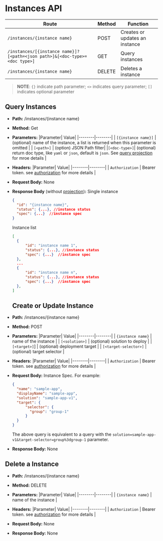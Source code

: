 # Instances API
| Route | Method| Function |
|--------|-------|--------|
| ```/instances/{instance name}``` | POST | Creates or updates an instance |
| ```/instances/[{instance name}]?[<path=<json path>]&[<doc-type>=<doc type>]``` | GET | Query instances |
| ```/instances/{instance name}``` | DELETE | Deletes a instance |

>**NOTE**: ```{}``` indicate path parameter; ```<>``` indicates query parameter; ```[]``` indicates optional parameter

## Query Instances
* **Path:** /instances/{instance name}
* **Method:** Get
* **Parameters:**
  |Parameter| Value|
  |--------|--------|
  | ```[{instance name}]``` | (optional) name of the instance, a list is returned when this parameter is omitted |
  | ```[<path>]``` | (option) JSON Path filter|
  |```[<doc-type>]```| (optional) return doc type, like ```yaml``` or ```json```, default is ```json```. See [query projection](./projection.md) for mroe details |
  
* **Headers:**
  |Parameter| Value|
  |--------|--------|
  | ```Authorization``` | Bearer token. see [authorization](../security/authorization.md) for more details |
* **Request Body:** None
* **Response Body** (without [projection](../api/projection.md))**:**
  Single instance
  ```json
  {
    "id": "{instance name}",
    "status": {...}, //instance status
    "spec": {...}  //instance spec
  }
  ```
  Instance list
  ```json
  [
    {
        "id": "instance name 1",
        "status": {...}, //instance status
        "spec": {...}  //instance spec
    },
    ...
    {
        "id": "instance name n",
        "status": {...}, //instance status
        "spec": {...}  //instance spec
    },
  ]
  ```
  ## Create or Update Instance
* **Path:** /instances/{instance name}
* **Method:** POST
* **Parameters:**
  |Parameter| Value|
  |--------|--------|
  | ```{instance name}``` | name of the instance |
  | ```[<solution>]``` | (optional) solution to deploy |
  | ```[<target>]```] | (optional) deployment target |
  | ```[<target-selector>]``` | (optional) target selector |
* **Headers:**
  |Parameter| Value|
  |--------|--------|
  | ```Authorization``` | Bearer token. see [authorization](../security/authorization.md) for more details |
* **Request Body:** Instance Spec. For example:
  ```json
  {
    "name": "sample-app",
    "displayName": "sample-app",
    "solution": "sample-app-v1",
    "target": {
        "selector": {
          "group": "group-1"
        }
    }
  }
  ```
  The above query is equivalent to a query with the ```solution=sample-app-v1&target-selector=group%3dgroup-1``` parameter.
* **Response Body:** None

## Delete a Instance
* **Path:** /instances/{instance name}
* **Method:** DELETE
* **Parameters:**
  |Parameter| Value|
  |--------|--------|
  | ```{instance name}``` | name of the instance |
  
* **Headers:**
  |Parameter| Value|
  |--------|--------|
  | ```Authorization``` | Bearer token. see [authorization](../security/authorization.md) for more details |
* **Request Body:** None
* **Response Body:** None